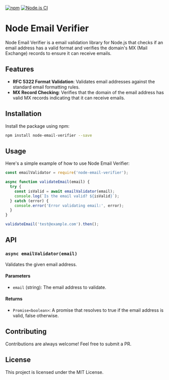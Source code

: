 [![npm](https://img.shields.io/npm/dw/node-email-verifier.svg)](https://www.npmjs.com/package/node-email-verifier)
[![Node.js CI](https://github.com/jesselpalmer/node-email-verifier/actions/workflows/node.js.yml/badge.svg)](https://github.com/jesselpalmer/node-email-verifier/actions/workflows/node.js.yml)

# Node Email Verifier

Node Email Verifier is a email validation library for Node.js that checks if an
email address has a valid format and verifies the domain's MX (Mail Exchange)
records to ensure it can receive emails.

## Features

- **RFC 5322 Format Validation**: Validates email addresses against the standard
email formatting rules.
- **MX Record Checking**: Verifies that the domain of the email address has
valid MX records indicating that it can receive emails.

## Installation

Install the package using npm:

```bash
npm install node-email-verifier --save
```

## Usage

Here's a simple example of how to use Node Email Verifier:

```javascript
const emailValidator = require('node-email-verifier');

async function validateEmail(email) {
  try {
    const isValid = await emailValidator(email);
    console.log(`Is the email valid? ${isValid}`);
  } catch (error) {
    console.error('Error validating email:', error);
  }
}

validateEmail('test@example.com').then();
```

## API

### ```async emailValidator(email)```

Validates the given email address.

#### Parameters

- ```email``` (string): The email address to validate.

#### Returns

- ```Promise<boolean>```: A promise that resolves to true if the email address is valid, false otherwise.

## Contributing

Contributions are always welcome! Feel free to submit a PR.

## License

This project is licensed under the MIT License.

